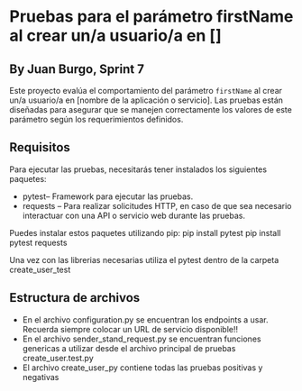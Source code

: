 # Pruebas para el parámetro firstName al crear un/a usuario/a en []
## By Juan Burgo, Sprint 7
Este proyecto evalúa el comportamiento del parámetro `firstName` al crear un/a usuario/a en [nombre de la aplicación o servicio]. Las pruebas están diseñadas para asegurar que se manejen correctamente los valores de este parámetro según los requerimientos definidos.

## Requisitos

Para ejecutar las pruebas, necesitarás tener instalados los siguientes paquetes:

- pytest– Framework para ejecutar las pruebas.
- requests – Para realizar solicitudes HTTP, en caso de que sea necesario interactuar con una API o servicio web durante las pruebas.

Puedes instalar estos paquetes utilizando pip:
pip install pytest
pip install pytest requests

Una vez con las librerias necesarias utiliza el pytest dentro de la carpeta 
create_user_test

## Estructura de archivos
- En el archivo configuration.py se encuentran los endpoints a usar. 
  Recuerda siempre colocar un URL de servicio disponible!!
- En el archivo sender_stand_request.py se encuentran funciones genericas 
  a utilizar desde el archivo principal de pruebas create_user.test.py
- El archivo create_user_py contiene todas las pruebas positivas y negativas